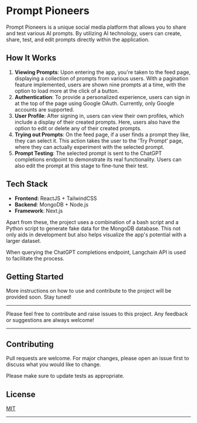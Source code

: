 # Prompt Pioneers

Prompt Pioneers is a unique social media platform that allows you to share and test various AI prompts. By utilizing AI technology, users can create, share, test, and edit prompts directly within the application.

## How It Works

1. **Viewing Prompts**: Upon entering the app, you're taken to the feed page, displaying a collection of prompts from various users. With a pagination feature implemented, users are shown nine prompts at a time, with the option to load more at the click of a button.
2. **Authentication**: To provide a personalized experience, users can sign in at the top of the page using Google OAuth. Currently, only Google accounts are supported.
3. **User Profile**: After signing in, users can view their own profiles, which include a display of their created prompts. Here, users also have the option to edit or delete any of their created prompts.
4. **Trying out Prompts**: On the feed page, if a user finds a prompt they like, they can select it. This action takes the user to the 'Try Prompt' page, where they can actually experiment with the selected prompt.
5. **Prompt Testing**: The selected prompt is sent to the ChatGPT completions endpoint to demonstrate its real functionality. Users can also edit the prompt at this stage to fine-tune their test.

## Tech Stack

- **Frontend**: ReactJS + TailwindCSS
- **Backend**: MongoDB + Node.js
- **Framework**: Next.js

Apart from these, the project uses a combination of a bash script and a Python script to generate fake data for the MongoDB database. This not only aids in development but also helps visualize the app's potential with a larger dataset.

When querying the ChatGPT completions endpoint, Langchain API is used to facilitate the process.

## Getting Started

More instructions on how to use and contribute to the project will be provided soon. Stay tuned!

---

Please feel free to contribute and raise issues to this project. Any feedback or suggestions are always welcome!

---

## Contributing

Pull requests are welcome. For major changes, please open an issue first to discuss what you would like to change.

Please make sure to update tests as appropriate.

## License

[MIT](https://choosealicense.com/licenses/mit/)

---

